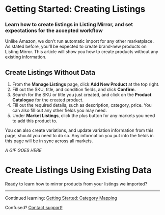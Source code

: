 # Getting Started: Creating Listings
### Learn how to create listings in Listing Mirror, and set expectations for the accepted workflow

Unlike Amazon, we don't run automatic import for any other marketplace. As stated before, you'll be expected to create brand-new products on Listing Mirror. This article will show you how to create products without any existing information. 

## Create Listings Without Data

1. From the **Manage Listings** page, click **Add New Product** at the top right.
2. Fill out the SKU, title, and condition fields, and click **Confirm**.
3. Search for the SKU or title you just created, and click on the **Product Catalogue** for the created product.
4. Fill out the required details, such as description, category, price. You can also fill out any other fields you may need.
5. Under **Market Listings**, click the plus button for any markets you need to add this product to.

You can also create variations, and update variation information from this page, should you need to do so. Any information you put into the fields in this page will be in sync across all markets. 

*A GIF GOES HERE*

# Create Listings Using Existing Data
Ready to learn how to mirror products from your listings we imported?

***

Continued learning: [Getting Started: Category Mapping](/training-centre/mirror/category-mapping)

Confused? [Contact support!](https://support.listingmirror.com/hc/en-us/articles/360057441252)